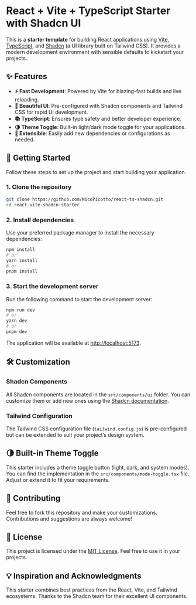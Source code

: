 # React + Vite + TypeScript Starter with Shadcn UI

This is a **starter template** for building React applications using [Vite](https://vitejs.dev/), [TypeScript](https://www.typescriptlang.org/), and [Shadcn](https://shadcn.dev/) (a UI library built on Tailwind CSS). It provides a modern development environment with sensible defaults to kickstart your projects.

## ✨ Features

-  **⚡ Fast Development**: Powered by Vite for blazing-fast builds and live reloading.
-  **🎨 Beautiful UI**: Pre-configured with Shadcn components and Tailwind CSS for rapid UI development.
-  **📚 TypeScript**: Ensures type safety and better developer experience.
-  **🌗 Theme Toggle**: Built-in light/dark mode toggle for your applications.
-  **🔌 Extensible**: Easily add new dependencies or configurations as needed.

## 🚀 Getting Started

Follow these steps to set up the project and start building your application.

### 1. Clone the repository

```bash
git clone https://github.com/NicoPicotto/react-ts-shadcn.git
cd react-vite-shadcn-starter
```

### 2. Install dependencies

Use your preferred package manager to install the necessary dependencies:

```bash
npm install
# or
yarn install
# or
pnpm install
```

### 3. Start the development server

Run the following command to start the development server:

```bash
npm run dev
# or
yarn dev
# or
pnpm dev
```

The application will be available at [http://localhost:5173](http://localhost:5173).

## 🛠️ Customization

### Shadcn Components

All Shadcn components are located in the `src/components/ui` folder. You can customize them or add new ones using the [Shadcn documentation](https://shadcn.dev/).

### Tailwind Configuration

The Tailwind CSS configuration file (`tailwind.config.js`) is pre-configured but can be extended to suit your project’s design system.

## 🌗 Built-in Theme Toggle

This starter includes a theme toggle button (light, dark, and system modes). You can find the implementation in the `src/components/mode-toggle.tsx` file. Adjust or extend it to fit your requirements.

## 🤝 Contributing

Feel free to fork this repository and make your customizations. Contributions and suggestions are always welcome!

## 📄 License

This project is licensed under the [MIT License](./LICENSE). Feel free to use it in your projects.

## 💡 Inspiration and Acknowledgments

This starter combines best practices from the React, Vite, and Tailwind ecosystems. Thanks to the Shadcn team for their excellent UI components.
